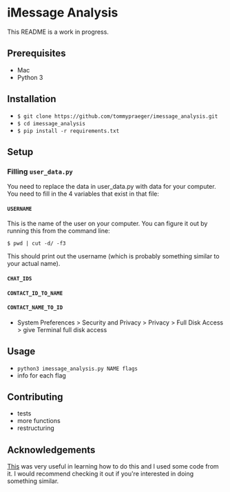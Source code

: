 # iMessage Analysis

This README is a work in progress.

## Prerequisites
- Mac
- Python 3

## Installation
- `$ git clone https://github.com/tommypraeger/imessage_analysis.git`
- `$ cd imessage_analysis`
- `$ pip install -r requirements.txt`

## Setup

### Filling `user_data.py`
You need to replace the data in user_data.py with data for your computer. You need to fill in the 4 variables that exist in that file:
#### `USERNAME`

This is the name of the user on your computer. You can figure it out by running this from the command line:

`$ pwd | cut -d/ -f3`

This should print out the username (which is probably something similar to your actual name).

#### `CHAT_IDS`
#### `CONTACT_ID_TO_NAME`
#### `CONTACT_NAME_TO_ID`

- System Preferences > Security and Privacy > Privacy > Full Disk Access > give Terminal full disk access

## Usage
- `python3 imessage_analysis.py NAME flags`
- info for each flag

## Contributing
- tests
- more functions
- restructuring

## Acknowledgements
[This](https://stmorse.github.io/journal/iMessage.html) was very useful in learning how to do this and I used some code from it. I would recommend checking it out if you're interested in doing something similar.
